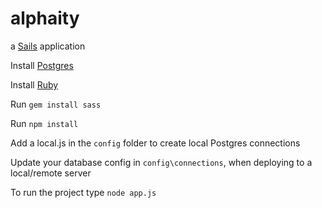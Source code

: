 # alphaity

a [Sails](http://sailsjs.org) application

Install [Postgres](http://www.postgresql.org/)

Install [Ruby](http://rubyinstaller.org/)

Run `gem install sass`

Run `npm install`

Add a local.js in the `config` folder to create local Postgres connections

Update your database config in `config\connections`, when deploying to a local/remote server

To run the project type `node app.js`
